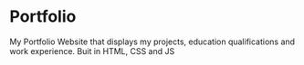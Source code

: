 # Portfolio
My Portfolio Website that displays my projects, education qualifications and work experience.
Buit in HTML, CSS and JS
